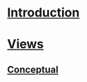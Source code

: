# [Introduction](introduction.md)
# [Views](views/index.md)
## [Conceptual](views/conceptual/index.md)
